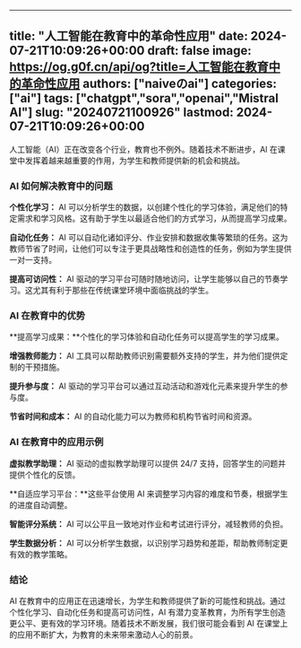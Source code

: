 
---
title: "人工智能在教育中的革命性应用"
date: 2024-07-21T10:09:26+00:00
draft: false
image: https://og.g0f.cn/api/og?title=人工智能在教育中的革命性应用
authors: ["naiveのai"]
categories: ["ai"]
tags: ["chatgpt","sora","openai","Mistral AI"]
slug: "20240721100926"
lastmod: 2024-07-21T10:09:26+00:00
---
人工智能（AI）正在改变各个行业，教育也不例外。随着技术不断进步，AI 在课堂中发挥着越来越重要的作用，为学生和教师提供新的机会和挑战。

### AI 如何解决教育中的问题

**个性化学习：** AI 可以分析学生的数据，以创建个性化的学习体验，满足他们的特定需求和学习风格。这有助于学生以最适合他们的方式学习，从而提高学习成果。

**自动化任务：** AI 可以自动化诸如评分、作业安排和数据收集等繁琐的任务。这为教师节省了时间，让他们可以专注于更具战略性和创造性的任务，例如为学生提供一对一支持。

**提高可访问性：** AI 驱动的学习平台可随时随地访问，让学生能够以自己的节奏学习。这尤其有利于那些在传统课堂环境中面临挑战的学生。

### AI 在教育中的优势

**提高学习成果：**个性化的学习体验和自动化任务可以提高学生的学习成果。

**增强教师能力：** AI 工具可以帮助教师识别需要额外支持的学生，并为他们提供定制的干预措施。

**提升参与度：** AI 驱动的学习平台可以通过互动活动和游戏化元素来提升学生的参与度。

**节省时间和成本：** AI 的自动化能力可以为教师和机构节省时间和资源。

### AI 在教育中的应用示例

**虚拟教学助理：** AI 驱动的虚拟教学助理可以提供 24/7 支持，回答学生的问题并提供个性化的反馈。

**自适应学习平台：**这些平台使用 AI 来调整学习内容的难度和节奏，根据学生的进度自动调整。

**智能评分系统：** AI 可以公平且一致地对作业和考试进行评分，减轻教师的负担。

**学生数据分析：** AI 可以分析学生数据，以识别学习趋势和差距，帮助教师制定更有效的教学策略。

### 结论

AI 在教育中的应用正在迅速增长，为学生和教师提供了新的可能性和挑战。通过个性化学习、自动化任务和提高可访问性，AI 有潜力变革教育，为所有学生创造更公平、更有效的学习环境。随着技术不断发展，我们很可能会看到 AI 在课堂上的应用不断扩大，为教育的未来带来激动人心的前景。